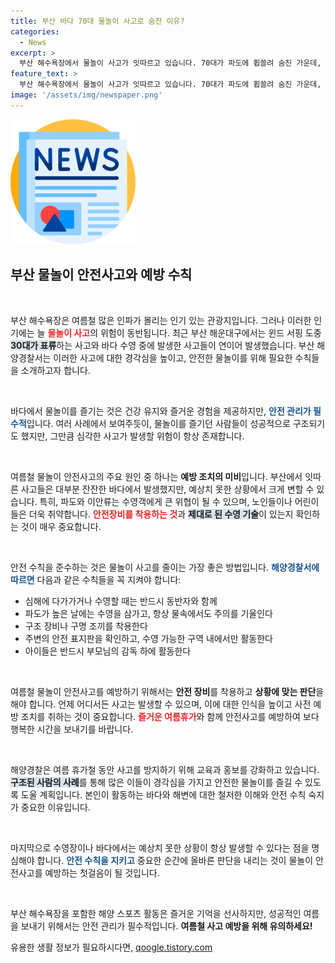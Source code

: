 ```yaml
---
title: 부산 바다 70대 물놀이 사고로 숨진 이유?
categories:
  - News
excerpt: >
  부산 해수욕장에서 물놀이 사고가 잇따르고 있습니다. 70대가 파도에 휩쓸려 숨진 가운데, 윈드서핑 중인 30대가 해경의 구조를 받는 등 안전 경고가 필요합니다. 여름 휴가철, 안전수칙 준수가 절실합니다!
feature_text: >
  부산 해수욕장에서 물놀이 사고가 잇따르고 있습니다. 70대가 파도에 휩쓸려 숨진 가운데, 윈드서핑 중인 30대가 해경의 구조를 받는 등 안전 경고가 필요합니다. 여름 휴가철, 안전수칙 준수가 절실합니다!
image: '/assets/img/newspaper.png'
---
```


<p><img src="/assets/img/newspaper.png" alt="kimp 속보" /></p>

<h2 data-ke-size="size26">부산 물놀이 안전사고와 예방 수칙</h2>

<p data-ke-size="size16">&nbsp;</p>

<p>부산 해수욕장은 여름철 많은 인파가 몰리는 인기 있는 관광지입니다. 그러나 이러한 인기에는 늘 <b><span style="color: #ee2323;">물놀이 사고</span></b>의 위험이 동반됩니다. 최근 부산 해운대구에서는 윈드 서핑 도중 <b><span style="background-color: #21538527;">30대가 표류</span></b>하는 사고와 바다 수영 중에 발생한 사고들이 연이어 발생했습니다. 부산 해양경찰서는 이러한 사고에 대한 경각심을 높이고, 안전한 물놀이를 위해 필요한 수칙들을 소개하고자 합니다.</p>

<p data-ke-size="size16">&nbsp;</p>

<p>바다에서 물놀이를 즐기는 것은 건강 유지와 즐거운 경험을 제공하지만, <b><span style="color: #1a5490;">안전 관리가 필수적</span></b>입니다. 여러 사례에서 보여주듯이, 물놀이를 즐기던 사람들이 성공적으로 구조되기도 했지만, 그만큼 심각한 사고가 발생할 위험이 항상 존재합니다.</p>

<p data-ke-size="size16">&nbsp;</p>

<p>여름철 물놀이 안전사고의 주요 원인 중 하나는 <b>예방 조치의 미비</b>입니다. 부산에서 잇따른 사고들은 대부분 잔잔한 바다에서 발생했지만, 예상치 못한 상황에서 크게 변할 수 있습니다. 특히, 파도와 이안류는 수영객에게 큰 위협이 될 수 있으며, 노인들이나 어린이들은 더욱 취약합니다. <b><span style="color: #ee2323;">안전장비를 착용하는 것</span></b>과 <b><span style="background-color: #21538527;">제대로 된 수영 기술</span></b>이 있는지 확인하는 것이 매우 중요합니다. </p>

<p data-ke-size="size16">&nbsp;</p>

<p>안전 수칙을 준수하는 것은 물놀이 사고를 줄이는 가장 좋은 방법입니다. <b><span style="color: #1a5490;">해양경찰서에 따르면</span></b> 다음과 같은 수칙들을 꼭 지켜야 합니다:</p>

<ul>
    <li>심해에 다가가거나 수영할 때는 반드시 동반자와 함께</li>
    <li>파도가 높은 날에는 수영을 삼가고, 항상 물속에서도 주의를 기울인다</li>
    <li>구조 장비나 구명 조끼를 착용한다</li>
    <li>주변의 안전 표지판을 확인하고, 수영 가능한 구역 내에서만 활동한다</li>
    <li>아이들은 반드시 부모님의 감독 하에 활동한다</li>
</ul>

<p data-ke-size="size16">&nbsp;</p>

<p>여름철 물놀이 안전사고를 예방하기 위해서는 <b>안전 장비</b>를 착용하고 <b>상황에 맞는 판단</b>을 해야 합니다. 언제 어디서든 사고는 발생할 수 있으며, 이에 대한 인식을 높이고 사전 예방 조치를 취하는 것이 중요합니다. <b><span style="color: #ee2323;">즐거운 여름휴가</span></b>와 함께 안전사고를 예방하여 보다 행복한 시간을 보내기를 바랍니다.</p>

<p data-ke-size="size16">&nbsp;</p>

<p>해양경찰은 여름 휴가철 동안 사고를 방지하기 위해 교육과 홍보를 강화하고 있습니다. <b><span style="background-color: #21538527;">구조된 사람의 사례</span></b>를 통해 많은 이들이 경각심을 가지고 안전한 물놀이를 즐길 수 있도록 도울 계획입니다. 본인이 활동하는 바다와 해변에 대한 철저한 이해와 안전 수칙 숙지가 중요한 이유입니다. </p>

<p data-ke-size="size16">&nbsp;</p>

<p>마지막으로 수영장이나 바다에서는 예상치 못한 상황이 항상 발생할 수 있다는 점을 명심해야 합니다. <b><span style="color: #1a5490;">안전 수칙을 지키고</span></b> 중요한 순간에 올바른 판단을 내리는 것이 물놀이 안전사고를 예방하는 첫걸음이 될 것입니다. </p>

<p data-ke-size="size16">&nbsp;</p>

<p>부산 해수욕장을 포함한 해양 스포츠 활동은 즐거운 기억을 선사하지만, 성공적인 여름을 보내기 위해서는 안전 관리가 필수적입니다. <b>여름철 사고 예방을 위해 유의하세요!</b> </p>
유용한 생활 정보가 필요하시다면, <a href="https://qoogle.tistory.com" rel="dofollow">qoogle.tistory.com</a>



